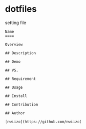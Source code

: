 # dotfiles
setting file

```
Name
====

Overview

## Description

## Demo

## VS. 

## Requirement

## Usage

## Install

## Contribution

## Author

[nwiizo](https://github.com/nwiizo)
```
